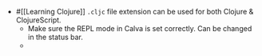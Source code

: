 - #[[Learning Clojure]]  `.cljc` file extension can be used for both Clojure & ClojureScript.
	- Make sure the REPL mode in Calva is set correctly. Can be changed in the status bar.
	-